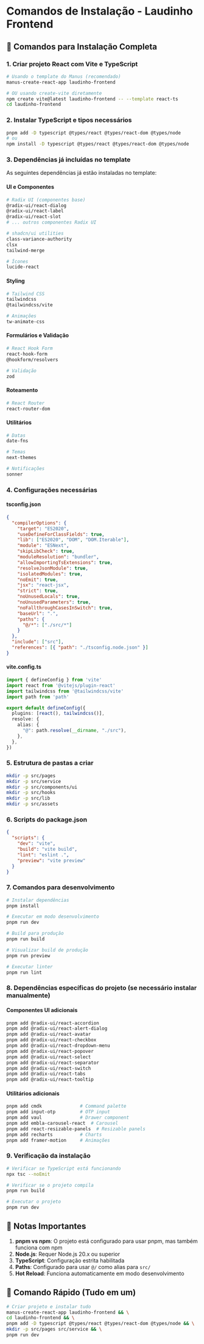 # Comandos de Instalação - Laudinho Frontend

## 🔧 Comandos para Instalação Completa

### 1. Criar projeto React com Vite e TypeScript
```bash
# Usando o template do Manus (recomendado)
manus-create-react-app laudinho-frontend

# OU usando create-vite diretamente
npm create vite@latest laudinho-frontend -- --template react-ts
cd laudinho-frontend
```

### 2. Instalar TypeScript e tipos necessários
```bash
pnpm add -D typescript @types/react @types/react-dom @types/node
# ou
npm install -D typescript @types/react @types/react-dom @types/node
```

### 3. Dependências já incluídas no template
As seguintes dependências já estão instaladas no template:

#### UI e Componentes
```bash
# Radix UI (componentes base)
@radix-ui/react-dialog
@radix-ui/react-label
@radix-ui/react-slot
# ... outros componentes Radix UI

# shadcn/ui utilities
class-variance-authority
clsx
tailwind-merge

# Ícones
lucide-react
```

#### Styling
```bash
# Tailwind CSS
tailwindcss
@tailwindcss/vite

# Animações
tw-animate-css
```

#### Formulários e Validação
```bash
# React Hook Form
react-hook-form
@hookform/resolvers

# Validação
zod
```

#### Roteamento
```bash
# React Router
react-router-dom
```

#### Utilitários
```bash
# Datas
date-fns

# Temas
next-themes

# Notificações
sonner
```

### 4. Configurações necessárias

#### tsconfig.json
```json
{
  "compilerOptions": {
    "target": "ES2020",
    "useDefineForClassFields": true,
    "lib": ["ES2020", "DOM", "DOM.Iterable"],
    "module": "ESNext",
    "skipLibCheck": true,
    "moduleResolution": "bundler",
    "allowImportingTsExtensions": true,
    "resolveJsonModule": true,
    "isolatedModules": true,
    "noEmit": true,
    "jsx": "react-jsx",
    "strict": true,
    "noUnusedLocals": true,
    "noUnusedParameters": true,
    "noFallthroughCasesInSwitch": true,
    "baseUrl": ".",
    "paths": {
      "@/*": ["./src/*"]
    }
  },
  "include": ["src"],
  "references": [{ "path": "./tsconfig.node.json" }]
}
```

#### vite.config.ts
```typescript
import { defineConfig } from 'vite'
import react from '@vitejs/plugin-react'
import tailwindcss from '@tailwindcss/vite'
import path from 'path'

export default defineConfig({
  plugins: [react(), tailwindcss()],
  resolve: {
    alias: {
      "@": path.resolve(__dirname, "./src"),
    },
  },
})
```

### 5. Estrutura de pastas a criar
```bash
mkdir -p src/pages
mkdir -p src/service
mkdir -p src/components/ui
mkdir -p src/hooks
mkdir -p src/lib
mkdir -p src/assets
```

### 6. Scripts do package.json
```json
{
  "scripts": {
    "dev": "vite",
    "build": "vite build",
    "lint": "eslint .",
    "preview": "vite preview"
  }
}
```

### 7. Comandos para desenvolvimento
```bash
# Instalar dependências
pnpm install

# Executar em modo desenvolvimento
pnpm run dev

# Build para produção
pnpm run build

# Visualizar build de produção
pnpm run preview

# Executar linter
pnpm run lint
```

### 8. Dependências específicas do projeto (se necessário instalar manualmente)

#### Componentes UI adicionais
```bash
pnpm add @radix-ui/react-accordion
pnpm add @radix-ui/react-alert-dialog
pnpm add @radix-ui/react-avatar
pnpm add @radix-ui/react-checkbox
pnpm add @radix-ui/react-dropdown-menu
pnpm add @radix-ui/react-popover
pnpm add @radix-ui/react-select
pnpm add @radix-ui/react-separator
pnpm add @radix-ui/react-switch
pnpm add @radix-ui/react-tabs
pnpm add @radix-ui/react-tooltip
```

#### Utilitários adicionais
```bash
pnpm add cmdk              # Command palette
pnpm add input-otp         # OTP input
pnpm add vaul              # Drawer component
pnpm add embla-carousel-react  # Carousel
pnpm add react-resizable-panels  # Resizable panels
pnpm add recharts          # Charts
pnpm add framer-motion     # Animações
```

### 9. Verificação da instalação
```bash
# Verificar se TypeScript está funcionando
npx tsc --noEmit

# Verificar se o projeto compila
pnpm run build

# Executar o projeto
pnpm run dev
```

## 📝 Notas Importantes

1. **pnpm vs npm**: O projeto está configurado para usar pnpm, mas também funciona com npm
2. **Node.js**: Requer Node.js 20.x ou superior
3. **TypeScript**: Configuração estrita habilitada
4. **Paths**: Configurado para usar `@/` como alias para `src/`
5. **Hot Reload**: Funciona automaticamente em modo desenvolvimento

## 🚀 Comando Rápido (Tudo em um)
```bash
# Criar projeto e instalar tudo
manus-create-react-app laudinho-frontend && \
cd laudinho-frontend && \
pnpm add -D typescript @types/react @types/react-dom @types/node && \
mkdir -p src/pages src/service && \
pnpm run dev
```

